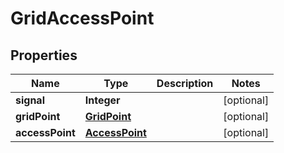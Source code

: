 
# GridAccessPoint

## Properties
Name | Type | Description | Notes
------------ | ------------- | ------------- | -------------
**signal** | **Integer** |  |  [optional]
**gridPoint** | [**GridPoint**](GridPoint.md) |  |  [optional]
**accessPoint** | [**AccessPoint**](AccessPoint.md) |  |  [optional]



